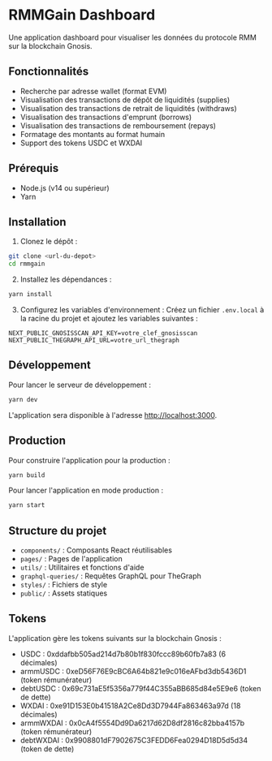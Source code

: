 # RMMGain Dashboard

Une application dashboard pour visualiser les données du protocole RMM sur la blockchain Gnosis.

## Fonctionnalités

- Recherche par adresse wallet (format EVM)
- Visualisation des transactions de dépôt de liquidités (supplies)
- Visualisation des transactions de retrait de liquidités (withdraws)
- Visualisation des transactions d'emprunt (borrows)
- Visualisation des transactions de remboursement (repays)
- Formatage des montants au format humain
- Support des tokens USDC et WXDAI

## Prérequis

- Node.js (v14 ou supérieur)
- Yarn

## Installation

1. Clonez le dépôt :
```bash
git clone <url-du-depot>
cd rmmgain
```

2. Installez les dépendances :
```bash
yarn install
```

3. Configurez les variables d'environnement :
Créez un fichier `.env.local` à la racine du projet et ajoutez les variables suivantes :

```
NEXT_PUBLIC_GNOSISSCAN_API_KEY=votre_clef_gnosisscan
NEXT_PUBLIC_THEGRAPH_API_URL=votre_url_thegraph
```

## Développement

Pour lancer le serveur de développement :

```bash
yarn dev
```

L'application sera disponible à l'adresse [http://localhost:3000](http://localhost:3000).

## Production

Pour construire l'application pour la production :

```bash
yarn build
```

Pour lancer l'application en mode production :

```bash
yarn start
```

## Structure du projet

- `components/` : Composants React réutilisables
- `pages/` : Pages de l'application
- `utils/` : Utilitaires et fonctions d'aide
- `graphql-queries/` : Requêtes GraphQL pour TheGraph
- `styles/` : Fichiers de style
- `public/` : Assets statiques

## Tokens

L'application gère les tokens suivants sur la blockchain Gnosis :

- USDC : 0xddafbb505ad214d7b80b1f830fccc89b60fb7a83 (6 décimales)
- armmUSDC : 0xeD56F76E9cBC6A64b821e9c016eAFbd3db5436D1 (token rémunérateur)
- debtUSDC : 0x69c731aE5f5356a779f44C355aBB685d84e5E9e6 (token de dette)
- WXDAI : 0xe91D153E0b41518A2Ce8Dd3D7944Fa863463a97d (18 décimales)
- armmWXDAI : 0x0cA4f5554Dd9Da6217d62D8df2816c82bba4157b (token rémunérateur)
- debtWXDAI : 0x9908801dF7902675C3FEDD6Fea0294D18D5d5d34 (token de dette) 